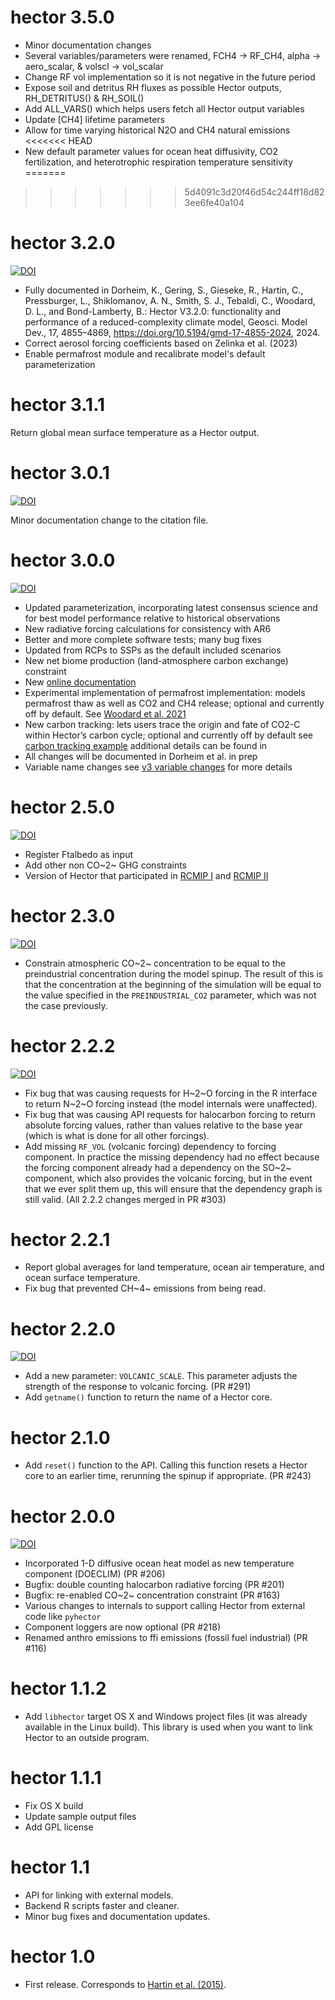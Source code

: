 # hector 3.5.0 

* Minor documentation changes 
* Several variables/parameters were renamed, FCH4 -> RF_CH4, alpha -> aero_scalar, & volscl -> vol_scalar 
* Change RF vol implementation so it is not negative in the future period
* Expose soil and detritus RH fluxes as possible Hector outputs, RH_DETRITUS() & RH_SOIL()
* Add ALL_VARS() which helps users fetch all Hector output variables 
* Update [CH4] lifetime parameters
* Allow for time varying historical N2O and CH4 natural emissions 
<<<<<<< HEAD
* New default parameter values for ocean heat diffusivity, CO2 fertilization, and heterotrophic respiration temperature sensitivity 
=======
>>>>>>> 5d4091c3d20f46d54c244ff18d823ee6fe40a104



# hector 3.2.0 
[![DOI](https://zenodo.org/badge/DOI/10.5281/zenodo.10698028.svg)](https://doi.org/10.5281/zenodo.10698028)

* Fully documented in Dorheim, K., Gering, S., Gieseke, R., Hartin, C., Pressburger, L., Shiklomanov, A. N., Smith, S. J., Tebaldi, C., Woodard, D. L., and Bond-Lamberty, B.: Hector V3.2.0: functionality and performance of a reduced-complexity climate model, Geosci. Model Dev., 17, 4855–4869, https://doi.org/10.5194/gmd-17-4855-2024, 2024.
* Correct aerosol forcing coefficients based on Zelinka et al. (2023)
* Enable permafrost module and recalibrate model's default parameterization

# hector 3.1.1 

Return global mean surface temperature as a Hector output.

# hector 3.0.1

[![DOI](https://zenodo.org/badge/DOI/10.5281/zenodo.7617326.svg)](https://doi.org/10.5281/zenodo.7617326)

Minor documentation change to the citation file.


# hector 3.0.0

[![DOI](https://zenodo.org/badge/DOI/10.5281/zenodo.7615632.svg)](https://doi.org/10.5281/zenodo.7615632)

* Updated parameterization, incorporating latest consensus science and for best model performance relative to historical observations
* New radiative forcing calculations for consistency with AR6
* Better and more complete software tests; many bug fixes
* Updated from RCPs to SSPs as the default included scenarios
* New net biome production (land-atmosphere carbon exchange) constraint
* New [online documentation](https://jgcri.github.io/hector/)
* Experimental implementation of permafrost implementation: models permafrost thaw as well as CO2 and CH4 release; optional and currently off by default. See [Woodard et al. 2021](https://gmd.copernicus.org/articles/14/4751/2021/gmd-14-4751-2021.pdf)
* New carbon tracking: lets users trace the origin and fate of CO2-C within Hector’s carbon cycle; optional and currently off by default see [carbon tracking example](../articles/ex_carbon_tracking.html) additional details can be found in 
* All changes will be documented in Dorheim et al. in prep 
* Variable name changes see [v3 variable changes](../articles/v3_output_changes.html) for more details


# hector 2.5.0

[![DOI](https://zenodo.org/badge/DOI/10.5281/zenodo.4721584.svg)](https://doi.org/10.5281/zenodo.4721584)

* Register Ftalbedo as input
* Add other non CO~2~ GHG constraints
* Version of Hector that participated in [RCMIP I](https://gmd.copernicus.org/articles/13/5175/2020/) and [RCMIP II](https://agupubs.onlinelibrary.wiley.com/doi/full/10.1029/2020EF001900)


# hector 2.3.0

[![DOI](https://zenodo.org/badge/DOI/10.5281/zenodo.3144007.svg)](https://doi.org/10.5281/zenodo.3144007)

* Constrain atmospheric CO~2~ concentration to be equal to the
  preindustrial concentration during the model spinup. The result of
  this is that the concentration at the beginning of the simulation
  will be equal to the value specified in the `PREINDUSTRIAL_CO2`
  parameter, which was not the case previously.

# hector 2.2.2

[![DOI](https://zenodo.org/badge/DOI/10.5281/zenodo.2667325.svg)](https://doi.org/10.5281/zenodo.2667325)

* Fix bug that was causing requests for H~2~O forcing in the R interface
  to return N~2~O forcing instead (the model internals were
  unaffected).
* Fix bug that was causing API requests for halocarbon forcing to
  return absolute forcing values, rather than values relative to the
  base year (which is what is done for all other forcings).
* Add missing `RF_VOL` (volcanic forcing) dependency to forcing component.  In practice the
  missing dependency had no effect because the forcing component
  already had a dependency on the SO~2~ component, which also provides
  the volcanic forcing, but in the event that we ever split them up,
  this will ensure that the dependency graph is still valid. (All 2.2.2 changes merged in PR #303)

# hector 2.2.1

* Report global averages for land temperature, ocean air
  temperature, and ocean surface temperature.
* Fix bug that prevented CH~4~ emissions from being read.

# hector 2.2.0

[![DOI](https://zenodo.org/badge/DOI/10.5281/zenodo.2605439.svg)](https://doi.org/10.5281/zenodo.2605439)

* Add a new parameter: `VOLCANIC_SCALE`.  This parameter adjusts the
  strength of the response to volcanic forcing.  (PR #291)
* Add `getname()` function to return the name of a Hector core.

# hector 2.1.0

* Add `reset()` function to the API. Calling this function resets a
  Hector core to an earlier time, rerunning the spinup if
  appropriate. (PR #243)

# hector 2.0.0

[![DOI](https://zenodo.org/badge/DOI/10.5281/zenodo.1194360.svg)](https://doi.org/10.5281/zenodo.1194360)

* Incorporated 1-D diffusive ocean heat model as new temperature component (DOECLIM) (PR #206)
* Bugfix: double counting halocarbon radiative forcing (PR #201)
* Bugfix: re-enabled CO~2~ concentration constraint (PR #163)
* Various changes to internals to support calling Hector from external code like `pyhector`
* Component loggers are now optional (PR #218)
* Renamed anthro emissions to ffi emissions (fossil fuel industrial) (PR #116)

# hector 1.1.2

* Add `libhector` target OS X and Windows project files (it was already
  available in the Linux build). This library is used when
  you want to link Hector to an outside program.

# hector 1.1.1

* Fix OS X build
* Update sample output files
* Add GPL license

# hector 1.1

* API for linking with external models.
* Backend R scripts faster and cleaner.
* Minor bug fixes and documentation updates.

# hector 1.0

* First release. Corresponds to [Hartin et al. (2015)](http://www.geosci-model-dev.net/8/939/2015/gmd-8-939-2015.pdf).

